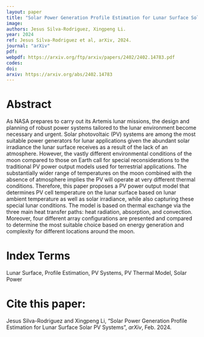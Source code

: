 ```yaml
---
layout: paper
title: "Solar Power Generation Profile Estimation for Lunar Surface Solar PV Systems"
image: 
authors: Jesus Silva-Rodriguez, Xingpeng Li.
year: 2024
ref: Jesus Silva-Rodriguez et al, arXiv, 2024. 
journal: "arXiv"
pdf: 
webpdf: https://arxiv.org/ftp/arxiv/papers/2402/2402.14783.pdf
codes: 
doi: 
arxiv: https://arxiv.org/abs/2402.14783
---
```


# Abstract
As NASA prepares to carry out its Artemis lunar missions, the design and planning of robust power systems tailored to the lunar environment become necessary and urgent. Solar photovoltaic (PV) systems are among the most suitable power generators for lunar applications given the abundant solar irradiance the lunar surface receives as a result of the lack of an atmosphere. However, the vastly different environmental conditions of the moon compared to those on Earth call for special reconsiderations to the traditional PV power output models used for terrestrial applications. The substantially wider range of temperatures on the moon combined with the absence of atmosphere implies the PV will operate at very different thermal conditions. Therefore, this paper proposes a PV power output model that determines PV cell temperature on the lunar surface based on lunar ambient temperature as well as solar irradiance, while also capturing these special lunar conditions. The model is based on thermal exchange via the three main heat transfer paths: heat radiation, absorption, and convection. Moreover, four different array configurations are presented and compared to determine the most suitable choice based on energy generation and complexity for different locations around the moon.


# Index Terms
Lunar Surface, Profile Estimation, PV Systems, PV Thermal Model, Solar Power


# Cite this paper:
Jesus Silva-Rodriguez and Xingpeng Li, “Solar Power Generation Profile Estimation for Lunar Surface Solar PV Systems”, *arXiv*, Feb. 2024.

